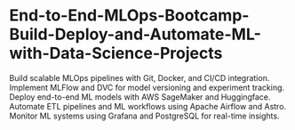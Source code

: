 # End-to-End-MLOps-Bootcamp-Build-Deploy-and-Automate-ML-with-Data-Science-Projects
Build scalable MLOps pipelines with Git, Docker, and CI/CD integration. 
Implement MLFlow and DVC for model versioning and experiment tracking. 
Deploy end-to-end ML models with AWS SageMaker and Huggingface. 
Automate ETL pipelines and ML workflows using Apache Airflow and Astro. Monitor ML systems using Grafana and PostgreSQL for real-time insights.
